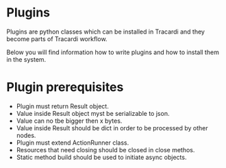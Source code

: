 # Plugins

Plugins are python classes which can be installed in Tracardi and they become parts of Tracardi workflow.

Below you will find information how to write plugins and how to install them in the system.

# Plugin prerequisites

* Plugin must return Result object. 
* Value inside Result object myst be serializable to json.
* Value can no tbe bigger then x bytes.
* Value inside Result should be dict in order to be processed by other nodes.
* Plugin must extend ActionRunner class.
* Resources that need closing should be closed in close methos.
* Static method build should be used to initiate async objects.